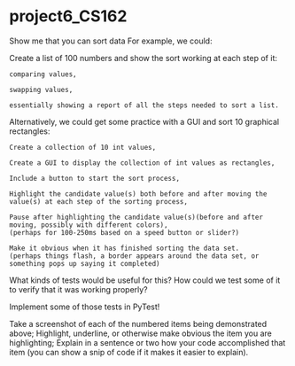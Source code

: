 # project6_CS162

Show me that you can sort data For example, we could:

Create a list of 100 numbers and show the sort working at each step of it:

    comparing values,

    swapping values,

    essentially showing a report of all the steps needed to sort a list.

Alternatively, we could get some practice with a GUI and sort 10 graphical rectangles:

    Create a collection of 10 int values,

    Create a GUI to display the collection of int values as rectangles,

    Include a button to start the sort process,

    Highlight the candidate value(s) both before and after moving the value(s) at each step of the sorting process,

    Pause after highlighting the candidate value(s)(before and after moving, possibly with different colors),
    (perhaps for 100-250ms based on a speed button or slider?)

    Make it obvious when it has finished sorting the data set.
    (perhaps things flash, a border appears around the data set, or something pops up saying it completed)

What kinds of tests would be useful for this?  How could we test some of it to verify that it was working properly?

Implement some of those tests in PyTest!

Take a screenshot of each of the numbered items being demonstrated above;
Highlight, underline, or otherwise make obvious the item you are highlighting;
Explain in a sentence or two how your code accomplished that item (you can show a snip of code if it makes it easier to explain).
